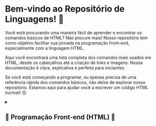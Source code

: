 <html>
</head>
<body>
  <div class="container">
    <h1>Bem-vindo ao Repositório de Linguagens! 🚀</h1>
    <p>Você está procurando uma maneira fácil de aprender e encontrar os comandos básicos de HTML? Não procure mais! Nosso repositório tem como objetivo facilitar sua jornada na programação front-end, especialmente com a linguagem HTML.</p>
    <p>Aqui você encontrará uma lista completa dos comandos mais usados em HTML, desde os cabeçalhos até a criação de links e imagens. Nossa documentação é clara, explicativa e perfeita para iniciantes.</p>
    <p>Se você está começando a programar, ou apenas precisa de uma referência rápida dos comandos básicos, não deixe de explorar nosso repositório. Estamos aqui para ajudar você a escrever um código HTML incrível! 😊</p>
    <details>
      <summary><h2>🌟 Programação Front-end (HTML) 🌟</h2></summary>
      <h2>Principais Comandos HTML:</h2>
      <ul>
        <li>&lt;html&gt;: Define o início e o fim do documento HTML.</li>
        <li>&lt;head&gt;: Contém informações sobre o documento HTML.</li>
        <li>&lt;body&gt;: Delimita o conteúdo visível da página.</li>
        <li>&lt;h1&gt; a &lt;h6&gt;: Tags de cabeçalho para títulos e subtítulos.</li>
        <li>&lt;p&gt;: Define um parágrafo de texto.</li>
        <li>&lt;a&gt;: Cria um link para outra página ou recurso.</li>
        <li>&lt;img&gt;: Insere uma imagem na página.</li>
        <li>&lt;ul&gt; e &lt;li&gt;: Permitem criar listas não ordenadas.</li>
        <li>&lt;div&gt;: Tag de divisão para agrupar elementos.</li>
        <li>&lt;input&gt;: Cria uma caixa de entrada de dados interativa.</li>
      </ul>
    </div>
</body>
</html>
